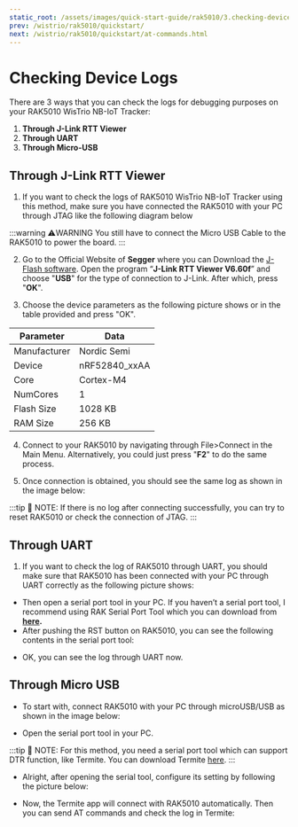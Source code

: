 ```yaml
---
static_root: /assets/images/quick-start-guide/rak5010/3.checking-device-logs
prev: /wistrio/rak5010/quickstart/
next: /wistrio/rak5010/quickstart/at-commands.html
---
```

# Checking Device Logs

There are 3 ways that you can check the logs for debugging purposes on your RAK5010 WisTrio NB-IoT Tracker:

1. **Through J-Link RTT Viewer**
2. **Through UART**
3. **Through Micro-USB**

## Through J-Link RTT Viewer

1. If you want to check the logs of RAK5010 WisTrio NB-IoT Tracker using this method, make sure you have connected the RAK5010 with your PC through JTAG like the following diagram below


<rk-img
  :src="`${$frontmatter.static_root}/rrktg8blr065uoa0irl1.jpg`"
  width="100%"
  figure-number="1"
  caption="RAK5010 and PC Connection through JTAG"
/>  

:::warning ⚠️WARNING
 You still have to connect the Micro USB Cable to the RAK5010 to power the board.
:::

2. Go to the Official Website of **Segger** where you can Download the [J-Flash software](https://www.segger.com/products/debug-probes/j-link/tools/j-flash/about-j-flash/). Open the program “**J-Link RTT Viewer V6.60f**” and choose "**USB**" for the type of connection to J-Link. After which, press "**OK**".

<rk-img
  :src="`${$frontmatter.static_root}/xgdllxo7gb3ks0y3tbch.png`"
  width="100%"
  figure-number="2"
  caption="J-Link RTT Viewer"
/>  

3. Choose the device parameters as the following picture shows or in the table provided and press "OK".

<rk-img
  :src="`${$frontmatter.static_root}/wmoh5e7i8n6gxxr9h4o9.png`"
  width="100%"
  figure-number="3"
  caption="J-Link Target Device Settings"
/>  

| Parameter | Data | 
| ---- | ---- | 
| Manufacturer | Nordic Semi | 
| Device | nRF52840\_xxAA | 
| Core | Cortex-M4 | 
| NumCores | 1 | 
| Flash Size | 1028 KB | 
| RAM Size | 256 KB | 


4. Connect to your RAK5010 by navigating through File>Connect in the Main Menu. Alternatively, you could just press "**F2**" to do the same process.

<rk-img
  :src="`${$frontmatter.static_root}/jrqm79eoaojwuynzdu1t.jpg`"
  width="100%"
  figure-number="4"
  caption="Connecting in J-Link RTT Viewer"
/>  

5. Once connection is obtained, you should see the same log as shown in the image below:

<rk-img
  :src="`${$frontmatter.static_root}/uku52cmdo7ccdzwbwubz.png`"
  width="100%"
  figure-number="5"
  caption="J-Link RTT Viewer showing RAK5010 Logs"
/>  

:::tip 📝 NOTE:
 If there is no log after connecting successfully, you can try to reset RAK5010 or check the connection of JTAG.
:::


## Through UART

1. If you want to check the log of RAK5010 through UART, you should make sure that RAK5010 has been connected with your PC through UART correctly as the following picture shows:

<rk-img
  :src="`${$frontmatter.static_root}/vnimzkp0kinl9ri7y3zm.jpg`"
  width="100%"
  figure-number="6"
  caption="RAK5010 and USB-UART Connection"
/>  


- Then open a serial port tool in your PC. If you haven’t a serial port tool, I recommend using RAK Serial Port Tool which you can download from **[here](https://downloads.rakwireless.com/en/LoRa/Tools/RAK_SERIAL_PORT_TOOL_V1.2.1.zip).**
- After pushing the RST button on RAK5010, you can see the following contents in the serial port tool:

<rk-img
  :src="`${$frontmatter.static_root}/qsst0fqcss6tlwofo9ex.jpg`"
  width="50%"
  figure-number="7"
  caption="RAK Serial Port Tool"
/>  

- OK, you can see the log through UART now.

## Through Micro USB

- To start with, connect RAK5010 with your PC through microUSB/USB as shown in the image below:

<rk-img
  :src="`${$frontmatter.static_root}/cjkxyja4hkqovtiddklj.jpg`"
  width="100%"
  figure-number="8"
  caption="MicroUSB Interface for RAK5010"
/>  

- Open the serial port tool in your PC.

:::tip 📝 NOTE:
 For this method, you need a serial port tool which can support DTR function, like Termite. You can download Termite [here](https:\/\/www.compuphase.com\/software_termite.htm).
:::

- Alright, after opening the serial tool, configure its setting by following the picture below:

<rk-img
  :src="`${$frontmatter.static_root}/gpubckbaii9vocy1h32u.png`"
  width="100%"
  figure-number="9"
  caption="Termite Configuration Enabling DTR"
/>  

- Now, the Termite app will connect with RAK5010 automatically. Then you can send AT commands and check the log in Termite:

<rk-img
  :src="`${$frontmatter.static_root}/hqfcunna1swkknili72n.png`"
  width="100%"
  figure-number="10"
  caption="Checked Log in Termite"
/>  

